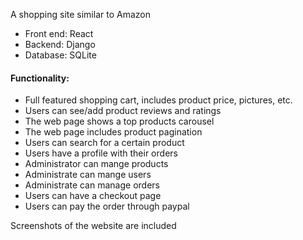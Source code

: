 A shopping site similar to Amazon


- Front end: React   
- Backend: Django
- Database: SQLite

#### Functionality:
- Full featured shopping cart, includes product price, pictures, etc.
- Users can see/add product reviews and ratings
- The web page shows a top products carousel
- The web page includes product pagination
- Users can search for a certain product
- Users have a profile with their orders 
- Administrator can mange products
- Administrate can mange users
- Administrate can manage orders
- Users can have a checkout page
- Users can pay the order through paypal

Screenshots of the website are included
